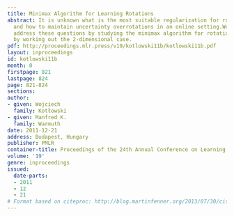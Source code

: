 ```yaml
---
title: Minimax Algorithm for Learning Rotations
abstract: It is unknown what is the most suitable regularization for rotation matrices
  and how to maintain uncertainty overrotations in an online setting.We propose to
  address these questions by studying the minimax algorithm for rotations and begin
  by working out the 2-dimensional case.
pdf: http://proceedings.mlr.press/v19/kotlowski11b/kotlowski11b.pdf
layout: inproceedings
id: kotlowski11b
month: 0
firstpage: 821
lastpage: 824
page: 821-824
sections: 
author:
- given: Wojciech
  family: Kotłowski
- given: Manfred K.
  family: Warmuth
date: 2011-12-21
address: Budapest, Hungary
publisher: PMLR
container-title: Proceedings of the 24th Annual Conference on Learning Theory
volume: '19'
genre: inproceedings
issued:
  date-parts:
  - 2011
  - 12
  - 21
# Format based on citeproc: http://blog.martinfenner.org/2013/07/30/citeproc-yaml-for-bibliographies/
---
```

